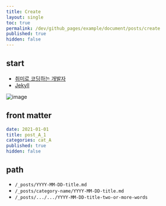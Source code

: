 ```yaml
---
title: Create
layout: single
toc: true
permalink: /dev/github_pages/example/document/posts/create
published: true
hidden: false
---
```


<head>
  <base target="_blank">
</head>



## start

- [취미로 코딩하는 개발자](https://devinlife.com/howto%20github%20pages/first-post/#1-posts-%ED%8F%B4%EB%8D%94%EC%97%90-%EA%B8%80-%EB%93%B1%EB%A1%9D%ED%95%98%EA%B8%B0)
- [Jekyll](https://jekyllrb.com/docs/posts/)

![image](https://user-images.githubusercontent.com/92285528/143201693-6cf3e85f-d9f3-483d-8288-c9015ac8d408.png)



## front matter

```yml
date: 2021-01-01
title: post_A_1
categories: cat_A
published: true
hidden: false
```



## path

- `/_posts/YYYY-MM-DD-title.md`
- `/_posts/category-name/YYYY-MM-DD-title.md`
- `/_posts/.../.../YYYY-MM-DD-title-two-or-more-words`


